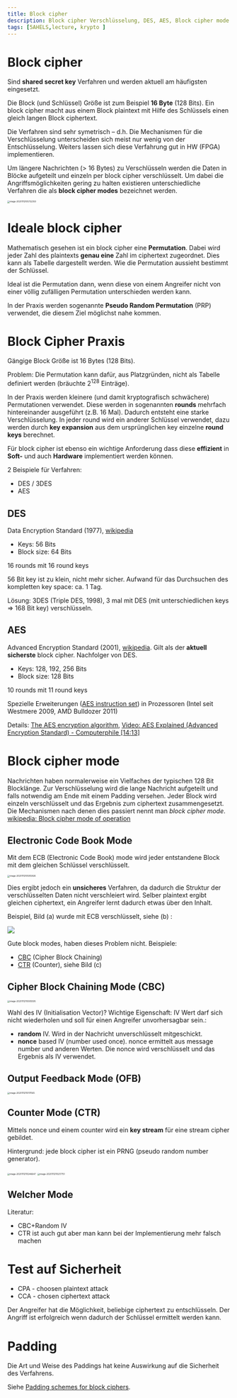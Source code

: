 ```yaml
---
title: Block cipher
description: Block cipher Verschlüsselung, DES, AES, Block cipher mode
tags: [5AHELS,lecture, krypto ]
---
```




# Block cipher

Sind **shared secret key** Verfahren und werden aktuell am häufigsten eingesetzt.

Die Block (und Schlüssel) Größe ist zum Beispiel **16 Byte** (128 Bits).
Ein block cipher macht aus einem Block plaintext mit Hilfe des Schlüssels einen gleich langen Block ciphertext.

Die Verfahren sind sehr symetrisch – d.h. Die Mechanismen für die Verschlüsselung unterscheiden sich meist nur wenig von der Entschlüsselung. Weiters lassen sich diese Verfahrung gut in HW (FPGA) implementieren.

Um längere Nachrichten (> 16 Bytes) zu Verschlüsseln werden die Daten in Blöcke aufgeteilt und einzeln per block cipher verschlüsselt. Um dabei die Angriffsmöglichkeiten gering zu halten existieren unterschiedliche Verfahren die als **block cipher modes** bezeichnet werden.

<img src="fig/image-20201112105732350.png" alt="image-20201112105732350" style="zoom: 33%;" />




# Ideale block cipher

Mathematisch gesehen ist ein block cipher eine **Permutation**. Dabei wird jeder Zahl des plaintexts **genau eine** Zahl im ciphertext zugeordnet. Dies kann als Tabelle dargestellt werden.  Wie die Permutation aussieht bestimmt der Schlüssel.

Ideal ist die Permutation dann, wenn diese von einem Angreifer nicht von einer völlig zufälligen Permutation unterschieden werden kann. 

In der Praxis werden sogenannte **Pseudo Random Permutation** (PRP) verwendet, die diesem Ziel möglichst nahe kommen.




# Block Cipher Praxis

Gängige Block Größe ist 16 Bytes (128 Bits).

Problem: Die Permutation kann dafür, aus Platzgründen, nicht als Tabelle definiert werden (bräuchte $2^{128}$ Einträge).

In der Praxis werden kleinere (und damit kryptografisch schwächere) Permutationen verwendet. Diese werden in sogenannten **rounds** mehrfach hintereinander ausgeführt (z.B. 16 Mal). Dadurch entsteht eine starke Verschlüsselung. In jeder round wird ein anderer Schlüssel verwendet, dazu werden durch **key expansion** aus dem ursprünglichen key einzelne **round keys** berechnet.

Für block cipher ist ebenso ein wichtige Anforderung dass diese **effizient** in **Soft-** und auch **Hardware** implementiert werden können.

2 Beispiele für Verfahren:

- DES / 3DES
- AES




## DES

Data Encryption Standard (1977),
[wikipedia](https://en.wikipedia.org/wiki/Data_Encryption_Standard)

- Keys: 56 Bits
- Block size: 64 Bits

16 rounds mit 16 round keys

56 Bit key ist zu klein, nicht mehr sicher. Aufwand für das Durchsuchen des kompletten key space: ca. 1 Tag.

Lösung: 3DES (Triple DES, 1998), 3 mal mit DES (mit unterschiedlichen keys => 168 Bit key) verschlüsseln.




## AES

Advanced Encryption Standard (2001), [wikipedia](https://en.wikipedia.org/wiki/Advanced_Encryption_Standard). Gilt als der **aktuell sicherste** block cipher. Nachfolger von DES.

- Keys: 128, 192, 256 Bits
- Block size: 128 Bits

10 rounds mit 11 round keys 

Spezielle Erweiterungen ([AES instruction set](https://en.wikipedia.org/wiki/AES_instruction_set)) in Prozessoren (Intel seit Westmere 2009, AMD Bulldozer 2011)

Details: [The AES encryption algorithm](http://www.samiam.org/rijndael.html), [Video: AES Explained (Advanced Encryption Standard) - Computerphile [14:13]](https://youtu.be/O4xNJsjtN6E)



# Block cipher mode

Nachrichten haben normalerweise ein Vielfaches der typischen 128 Bit Blocklänge. Zur Verschlüsselung wird die lange Nachricht aufgeteilt und falls notwendig am Ende mit einem Padding versehen.
Jeder Block wird einzeln verschlüsselt und das Ergebnis zum ciphertext zusammengesetzt.
Die Mechanismen nach denen dies passiert nennt man *block cipher mode*.
[wikipedia: Block cipher mode of operation](https://en.wikipedia.org/wiki/Block_cipher_mode_of_operation)




## Electronic Code Book Mode

Mit dem ECB (Electronic Code Book) mode wird jeder entstandene Block mit dem gleichen Schlüssel verschlüsselt. 

<img src="fig/image-20201112105912926.png" alt="image-20201112105912926" style="zoom:33%;" />

Dies ergibt jedoch ein **unsicheres** Verfahren, da dadurch die Struktur der verschlüsselten Daten nicht verschleiert wird. Selber plaintext ergibt gleichen ciphertext, ein Angreifer lernt dadurch etwas über den Inhalt. 

Beispiel, Bild (a) wurde mit ECB verschlüsselt, siehe (b) :

![](fig/Tux_aes_ecb_ctr.jpg)

Gute block modes, haben dieses Problem nicht. Beispiele:

- [CBC](https://en.wikipedia.org/wiki/Block_cipher_mode_of_operation#Cipher_Block_Chaining_.28CBC.29) (Cipher Block Chaining)
- [CTR](https://en.wikipedia.org/wiki/Block_cipher_mode_of_operation#Counter_.28CTR.29) (Counter), siehe Bild (c)




## Cipher Block Chaining Mode (CBC)

<img src="fig/image-20201112110005595.png" alt="image-20201112110005595" style="zoom:33%;" />

Wahl des IV (Initialisation Vector)?  Wichtige Eigenschaft: IV Wert darf sich nicht wiederholen und soll für einen Angreifer unvorhersagbar sein.:

- **random** IV. Wird in der Nachricht unverschlüsselt mitgeschickt.
- **nonce** based IV (number used once). nonce ermittelt aus message number und anderen Werten. Die nonce wird verschlüsselt und das Ergebnis als IV verwendet. 



## Output Feedback Mode (OFB)

<img src="fig/image-20201112110117565.png" alt="image-20201112110117565" style="zoom:33%;" />



## Counter Mode (CTR)

Mittels nonce und einem counter wird ein **key stream** für eine stream cipher gebildet.

Hintergrund: jede block cipher ist ein PRNG (pseudo random number generator).

<img src="fig/image-20201112110246647.png" alt="image-20201112110246647" style="zoom:33%;" />

<img src="fig/image-20201112110217751.png" alt="image-20201112110217751" style="zoom:33%;" />

## Welcher Mode

Literatur:

- CBC+Random IV
- CTR ist auch gut aber man kann bei der Implementierung mehr falsch machen

# Test auf Sicherheit

- CPA - choosen plaintext attack
- CCA - chosen ciphertext attack

Der Angreifer hat die Möglichkeit, beliebige ciphertext zu entschlüsseln. Der Angriff ist erfolgreich wenn dadurch der Schlüssel ermittelt werden kann.



# Padding

Die Art und Weise des Paddings hat keine Auswirkung auf die Sicherheit des Verfahrens.

Siehe [Padding schemes for block ciphers](https://www.cryptosys.net/pki/manpki/pki_paddingschemes.html).

